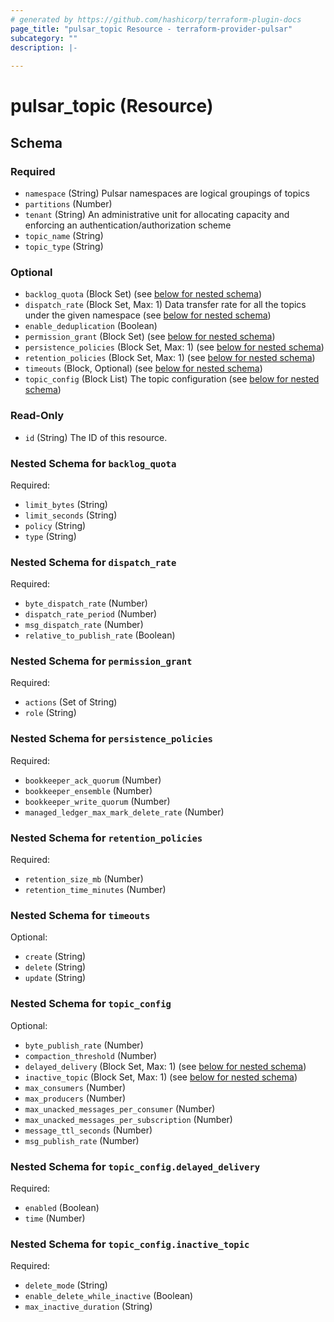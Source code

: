 ```yaml
---
# generated by https://github.com/hashicorp/terraform-plugin-docs
page_title: "pulsar_topic Resource - terraform-provider-pulsar"
subcategory: ""
description: |-
  
---
```


# pulsar_topic (Resource)





<!-- schema generated by tfplugindocs -->
## Schema

### Required

- `namespace` (String) Pulsar namespaces are logical groupings of topics
- `partitions` (Number)
- `tenant` (String) An administrative unit for allocating capacity and enforcing an authentication/authorization scheme
- `topic_name` (String)
- `topic_type` (String)

### Optional

- `backlog_quota` (Block Set) (see [below for nested schema](#nestedblock--backlog_quota))
- `dispatch_rate` (Block Set, Max: 1) Data transfer rate for all the topics under the given namespace (see [below for nested schema](#nestedblock--dispatch_rate))
- `enable_deduplication` (Boolean)
- `permission_grant` (Block Set) (see [below for nested schema](#nestedblock--permission_grant))
- `persistence_policies` (Block Set, Max: 1) (see [below for nested schema](#nestedblock--persistence_policies))
- `retention_policies` (Block Set, Max: 1) (see [below for nested schema](#nestedblock--retention_policies))
- `timeouts` (Block, Optional) (see [below for nested schema](#nestedblock--timeouts))
- `topic_config` (Block List) The topic configuration (see [below for nested schema](#nestedblock--topic_config))

### Read-Only

- `id` (String) The ID of this resource.

<a id="nestedblock--backlog_quota"></a>
### Nested Schema for `backlog_quota`

Required:

- `limit_bytes` (String)
- `limit_seconds` (String)
- `policy` (String)
- `type` (String)


<a id="nestedblock--dispatch_rate"></a>
### Nested Schema for `dispatch_rate`

Required:

- `byte_dispatch_rate` (Number)
- `dispatch_rate_period` (Number)
- `msg_dispatch_rate` (Number)
- `relative_to_publish_rate` (Boolean)


<a id="nestedblock--permission_grant"></a>
### Nested Schema for `permission_grant`

Required:

- `actions` (Set of String)
- `role` (String)


<a id="nestedblock--persistence_policies"></a>
### Nested Schema for `persistence_policies`

Required:

- `bookkeeper_ack_quorum` (Number)
- `bookkeeper_ensemble` (Number)
- `bookkeeper_write_quorum` (Number)
- `managed_ledger_max_mark_delete_rate` (Number)


<a id="nestedblock--retention_policies"></a>
### Nested Schema for `retention_policies`

Required:

- `retention_size_mb` (Number)
- `retention_time_minutes` (Number)


<a id="nestedblock--timeouts"></a>
### Nested Schema for `timeouts`

Optional:

- `create` (String)
- `delete` (String)
- `update` (String)


<a id="nestedblock--topic_config"></a>
### Nested Schema for `topic_config`

Optional:

- `byte_publish_rate` (Number)
- `compaction_threshold` (Number)
- `delayed_delivery` (Block Set, Max: 1) (see [below for nested schema](#nestedblock--topic_config--delayed_delivery))
- `inactive_topic` (Block Set, Max: 1) (see [below for nested schema](#nestedblock--topic_config--inactive_topic))
- `max_consumers` (Number)
- `max_producers` (Number)
- `max_unacked_messages_per_consumer` (Number)
- `max_unacked_messages_per_subscription` (Number)
- `message_ttl_seconds` (Number)
- `msg_publish_rate` (Number)

<a id="nestedblock--topic_config--delayed_delivery"></a>
### Nested Schema for `topic_config.delayed_delivery`

Required:

- `enabled` (Boolean)
- `time` (Number)


<a id="nestedblock--topic_config--inactive_topic"></a>
### Nested Schema for `topic_config.inactive_topic`

Required:

- `delete_mode` (String)
- `enable_delete_while_inactive` (Boolean)
- `max_inactive_duration` (String)


